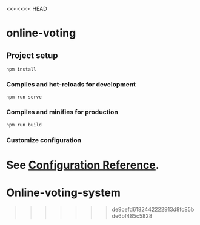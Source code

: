 <<<<<<< HEAD
# online-voting

## Project setup
```
npm install
```

### Compiles and hot-reloads for development
```
npm run serve
```

### Compiles and minifies for production
```
npm run build
```

### Customize configuration
See [Configuration Reference](https://cli.vuejs.org/config/).
=======
# Online-voting-system
>>>>>>> de9cefd6182442222913d8fc85bde6bf485c5828
